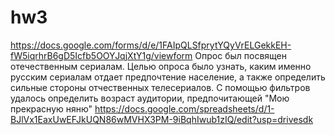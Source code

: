 # hw3
https://docs.google.com/forms/d/e/1FAIpQLSfprytYQyVrELGekkEH-fW5iqrhrB6gD5Icfb5OOYJqjXtY1g/viewform
Опрос был посвящен отечественным сериалам. 
Целью опроса было узнать, каким именно русским сериалам отдает предпочтение население, а также определить сильные стороны отчественных телесериалов.
С помощью фильтров удалось определить возраст аудитории, предпочитающей "Мою прекрасную няню"
https://docs.google.com/spreadsheets/d/1-BJlVx1EaxUwEFJkUQN86wMVHX3PM-9iBqhIwub1zIQ/edit?usp=drivesdk

